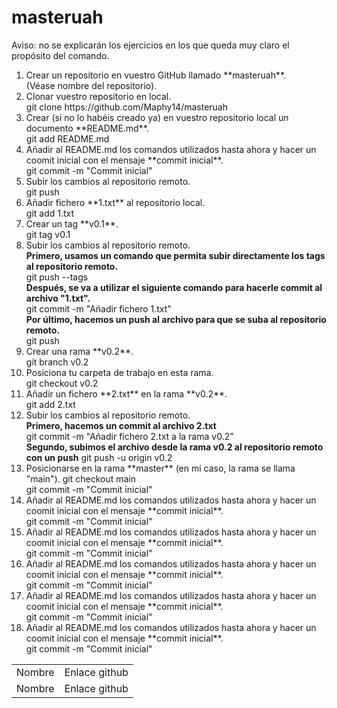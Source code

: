 # masteruah
<p>Aviso: no se explicarán los ejercicios en los que queda muy claro el propósito del comando.</p>
<ol>
    <li>
        Crear un repositorio en vuestro GitHub llamado **masteruah**.
    </li>   
        (Véase nombre del repositorio).
    <li>
        Clonar vuestro repositorio en local.
    </li>
        git clone https://github.com/Maphy14/masteruah
    <li>
        Crear (si no lo habéis creado ya) en vuestro repositorio local un documento **README.md**.
    </li>
        git add README.md
    <li>
        Añadir al README.md los comandos utilizados hasta ahora y hacer un coomit inicial con el mensaje **commit inicial**.
    </li>
        git commit -m "Commit inicial"
    <li>
        Subir los cambios al repositorio remoto.
    </li>
        git push
    <li>
        Añadir fichero **1.txt** al repositorio local.
    </li>
        git add 1.txt
    <li>
        Crear un tag **v0.1**.
    </li>
        git tag v0.1
    <li>
        Subir los cambios al repositorio remoto.
    </li>
        <b>Primero, usamos un comando que permita subir directamente los tags al repositorio remoto.</b><br/>
        git push --tags<br/>
        <b>Después, se va a utilizar el siguiente comando para hacerle commit al archivo "1.txt".</b><br/>
        git commit -m "Añadir fichero 1.txt"<br/>
        <b>Por último, hacemos un push al archivo para que se suba al repositorio remoto.</b><br/>
        git push
    <li>
        Crear una rama **v0.2**.
    </li>
        git branch v0.2
    <li>
        Posiciona tu carpeta de trabajo en esta rama.
    </li>
        git checkout v0.2
    <li>
        Añadir un fichero **2.txt** en la rama **v0.2**.
    </li>
        git add 2.txt
    <li>
        Subir los cambios al repositorio remoto.
    </li>
        <b>Primero, hacemos un commit al archivo 2.txt</b><br/>
        git commit -m "Añadir fichero 2.txt a la rama v0.2"</br>
        <b>Segundo, subimos el archivo desde la rama v0.2 al repositorio remoto con un push</b>
        git push -u origin v0.2
    <li>
        Posicionarse en la rama **master** (en mi caso, la rama se llama "main").
        git checkout main
    </li>
        git commit -m "Commit inicial"
    <li>
        Añadir al README.md los comandos utilizados hasta ahora y hacer un coomit inicial con el mensaje **commit inicial**.
    </li>
        git commit -m "Commit inicial"
    <li>
        Añadir al README.md los comandos utilizados hasta ahora y hacer un coomit inicial con el mensaje **commit inicial**.
    </li>
        git commit -m "Commit inicial"
    <li>
        Añadir al README.md los comandos utilizados hasta ahora y hacer un coomit inicial con el mensaje **commit inicial**.
    </li>
        git commit -m "Commit inicial"
    <li>
        Añadir al README.md los comandos utilizados hasta ahora y hacer un coomit inicial con el mensaje **commit inicial**.
    </li>
        git commit -m "Commit inicial"
    <li>
        Añadir al README.md los comandos utilizados hasta ahora y hacer un coomit inicial con el mensaje **commit inicial**.
    </li>
        git commit -m "Commit inicial"
    

    
    
    
</ol>

<table>
    <tr>
        <td>
        Nombre
        </td>
        <td>
        Enlace github
        </td>
    </tr>
    <tr>
        <td>
        Nombre
        </td>
        <td>
        Enlace github
        </td>
    </tr>
</table>
